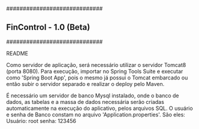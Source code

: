 #############################
## FinControl - 1.0 (Beta) ##
#############################

README

Como servidor de aplicação, será necessário utilizar o servidor Tomcat8 (porta 8080). 
Para execução, importar no Spring Tools Suite e executar como 'Spring Boot App', 
pois o mesmo já possui o Tomcat embarcado ou então subir o servidor separado e 
realizar o deploy pelo Maven.

É necessário um servidor de banco Mysql instalado, onde o banco de dados, as tabelas e a
massa de dados necessária serão criadas automaticamente na execução do aplicativo, pelos arquivos SQL. 
O usuário e senha de Banco constam no arquivo 'Application.properties'. São eles:
Usuário: root
senha: 123456